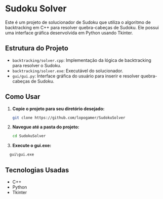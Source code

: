 # Sudoku Solver

Este é um projeto de solucionador de Sudoku que utiliza o algoritmo de backtracking em C++ para resolver quebra-cabeças de Sudoku. Ele possui uma interface gráfica desenvolvida em Python usando Tkinter.

## Estrutura do Projeto

- `backtracking/solver.cpp`: Implementação da lógica de backtracking para resolver o Sudoku.
- `backtracking/solver.exe`: Executável do solucionador.
- `gui/gui.py`: Interface gráfica do usuário para inserir e resolver quebra-cabeças de Sudoku.

## Como Usar

1. **Copie o projeto para seu diretório desejado:**
   ```bash
   git clone https://github.com/lopogamer/SudokuSolver
   ```
2. **Navegue até a pasta do projeto:**
   ```bash
   cd SudokuSolver
   ```
3. **Execute o gui.exe:**
 ```bash
   gui\gui.exe
 ```

## Tecnologias Usadas

- C++
- Python
- Tkinter
